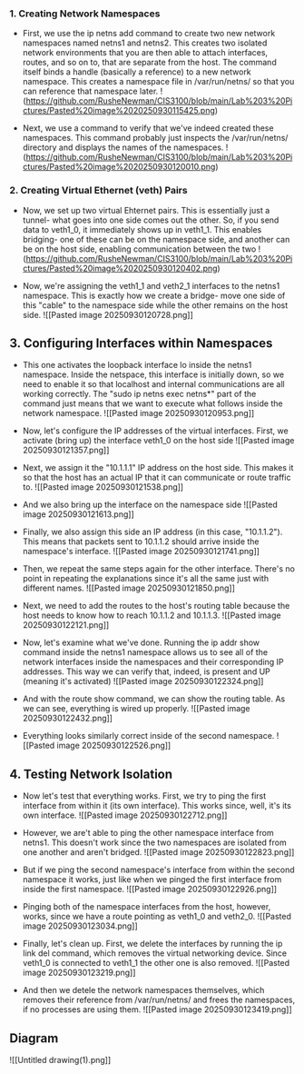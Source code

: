 ### **1. Creating Network Namespaces**

-  First, we use the ip netns add command to create two new network namespaces named netns1 and netns2. This creates two isolated network environments that you are then able to attach interfaces, routes, and so on to, that are separate from the host. The command itself binds a handle (basically a reference) to a new network namespace. This creates a namespace file in /var/run/netns/ so that you can reference that namespace later.
   !(https://github.com/RusheNewman/CIS3100/blob/main/Lab%203%20Pictures/Pasted%20image%2020250930115425.png)

- Next, we use a command to verify that we've indeed created these namespaces. This command probably just inspects the /var/run/netns/ directory and displays the names of the namespaces.
  !(https://github.com/RusheNewman/CIS3100/blob/main/Lab%203%20Pictures/Pasted%20image%2020250930120010.png)

### **2. Creating Virtual Ethernet (veth) Pairs**

- Now, we set up two virtual Ehternet pairs. This is essentially just a tunnel- what goes into one side comes out the other. So, if you send data to veth1_0, it immediately shows up in veth1_1. This enables bridging- one of these can be on the namespace side, and another can be on the host side, enabling communication between the two
  !(https://github.com/RusheNewman/CIS3100/blob/main/Lab%203%20Pictures/Pasted%20image%2020250930120402.png)

- Now, we're assigning the veth1_1 and veth2_1 interfaces to the netns1 namespace. This is exactly how we create a bridge- move one side of this "cable" to the namespace side while the other remains on the host side.
  ![[Pasted image 20250930120728.png]]

## **3. Configuring Interfaces within Namespaces**

- This one activates the loopback interface lo inside the netns1 namespace. Inside the netspace, this interface is initially down, so we need to enable it so that localhost and internal communications are all working correctly. The "sudo ip netns exec netns*" part of the command just means that we want to execute what follows inside the network namespace.
  ![[Pasted image 20250930120953.png]]

- Now, let's configure the IP addresses of the virtual interfaces. First, we activate (bring up) the interface veth1_0 on the host side
  ![[Pasted image 20250930121357.png]]

- Next, we assign it the "10.1.1.1" IP address on the host side. This makes it so that the host has an actual IP that it can communicate or route traffic to.
  ![[Pasted image 20250930121538.png]]

- And we also bring up the interface on the namespace side
  ![[Pasted image 20250930121613.png]]

- Finally, we also assign this side an IP address (in this case, "10.1.1.2"). This means that packets sent to 10.1.1.2 should arrive inside the namespace's interface.
  ![[Pasted image 20250930121741.png]]

- Then, we repeat the same steps again for the other interface. There's no point in repeating the explanations since it's all the same just with different names.
  ![[Pasted image 20250930121850.png]]

- Next, we need to add the routes to the host's routing table because the host needs to know how to reach 10.1.1.2 and 10.1.1.3.
  ![[Pasted image 20250930122121.png]]

- Now, let's examine what we've done. Running the ip addr show command inside the netns1 namespace allows us to see all of the network interfaces inside the namespaces and their corresponding IP addresses. This way we can verify that, indeed, is present and UP (meaning it's activated)
  ![[Pasted image 20250930122324.png]]

- And with the route show command, we can show the routing table. As we can see, everything is wired up properly.
  ![[Pasted image 20250930122432.png]]

- Everything looks similarly correct inside of the second namespace.
  ![[Pasted image 20250930122526.png]]

## **4. Testing Network Isolation**

- Now let's test that everything works. First, we try to ping the first interface from within it (its own interface). This works since, well, it's its own interface.
  ![[Pasted image 20250930122712.png]]

- However, we are't able to ping the other namespace interface from netns1. This doesn't work since the two namespaces are isolated from one another and aren't bridged.
  ![[Pasted image 20250930122823.png]]

- But if we ping the second namespace's interface from within the second namespace it works, just like when we pinged the first interface from inside the first namespace.
  ![[Pasted image 20250930122926.png]]

- Pinging both of the namespace interfaces from the host, however, works, since we have a route pointing as veth1_0 and veth2_0.
  ![[Pasted image 20250930123034.png]]

- Finally, let's clean up. First, we delete the interfaces by running the ip link del command, which removes the virtual networking device. Since veth1_0 is connected to veth1_1 the other one is also removed.
  ![[Pasted image 20250930123219.png]]

- And then we detele the network namespaces themselves, which removes their reference from /var/run/netns/ and frees the namespaces, if no processes are using them.
  ![[Pasted image 20250930123419.png]]

## **Diagram**

![[Untitled drawing(1).png]]
